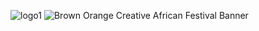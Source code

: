 ![logo1](https://github.com/user-attachments/assets/b1555dde-2076-4cab-b378-7a4cac001b8d)
![Brown Orange Creative African Festival Banner](https://github.com/user-attachments/assets/d4612ae3-6873-4712-9551-0a8e7c3c28f9)
